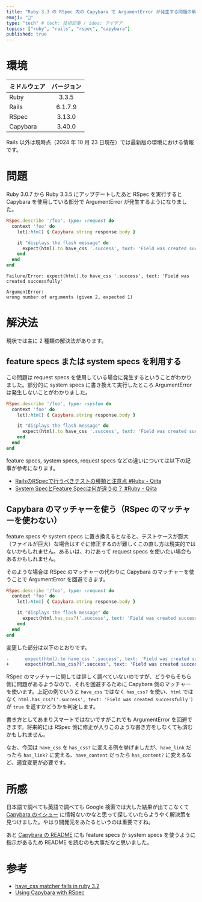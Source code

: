 ```yaml
---
title: "Ruby 3.3 の RSpec 内の Capybara で ArgumentError が発生する問題の解決法"
emoji: "🦫"
type: "tech" # tech: 技術記事 / idea: アイデア
topics: ["ruby", "rails", "rspec", "capybara"]
published: true
---
```


# 環境
| ミドルウェア | バージョン |
| --- | :---: |
| Ruby | 3.3.5 |
| Rails | 6.1.7.9 |
| RSpec | 3.13.0 |
| Capybara | 3.40.0 |

Rails 以外は現時点（2024 年 10 月 23 日現在）では最新版の環境における情報です。



# 問題
Ruby 3.0.7 から Ruby 3.3.5 にアップデートしたあと RSpec を実行すると Capybara を使用している部分で ArgumentError が発生するようになりました。

```ruby:foo_spec.rb
RSpec.describe '/foo', type: :request do
  context 'foo' do
    let(:html) { Capybara.string response.body }

    it "displays the flash message" do
      expect(html).to have_css '.success', text: 'Field was created successfully'
    end
  end
end
```

```
Failure/Error: expect(html).to have_css '.success', text: 'Field was created successfully'

ArgumentError:
wrong number of arguments (given 2, expected 1)
```



# 解決法
現状では主に 2 種類の解決法があります。

## feature specs または system specs を利用する
この問題は request specs を使用している場合に発生するということがわかりました。部分的に system specs に書き換えて実行したところ ArgumentError は発生しないことがわかりました。

```ruby:foo_spec.rb
RSpec.describe '/foo', type: :system do
  context 'foo' do
    let(:html) { Capybara.string response.body }

    it "displays the flash message" do
      expect(html).to have_css '.success', text: 'Field was created successfully'
    end
  end
end
```

feature specs, system specs, request specs などの違いについては以下の記事が参考になります。

* [RailsのRSpecで行うべきテストの種類と注意点 #Ruby - Qiita](https://qiita.com/ryouzi/items/4d198eac8df5958ddb1e)
* [System SpecとFeature Specは何が違うの？ #Ruby - Qiita](https://qiita.com/shima-zu/items/3eb08662f2da05196ec9)

## Capybara のマッチャーを使う（RSpec のマッチャーを使わない）
feature specs や system specs に置き換えるとなると、テストケースが膨大（ファイルが巨大）な場合はすぐに修正するのが難しくこの直し方は現実的ではないかもしれません。あるいは、わけあって request specs を使いたい場合もあるかもしれません。

そのような場合は RSpec のマッチャーの代わりに Capybara のマッチャーを使うことで ArgumentError を回避できます。

```ruby:foo_spec.rb
RSpec.describe '/foo', type: :request do
  context 'foo' do
    let(:html) { Capybara.string response.body }

    it "displays the flash message" do
      expect(html.has_css?('.success', text: 'Field was created successfully')).to be_truthy
    end
  end
end
```

変更した部分は以下のとおりです。

```diff
-      expect(html).to have_css '.success', text: 'Field was created successfully'
+      expect(html.has_css?('.success', text: 'Field was created successfully')).to be_truthy
```

RSpec のマッチャーに関しては詳しく調べていないのですが、どうやらそちら側に問題があるようなので、それを回避するために Capybara 側のマッチャーを使います。上記の例でいうと `have_css` ではなく `has_css?` を使い、`html` ではなく `html.has_css?('.success', text: 'Field was created successfully')` が `true` を返すかどうかを判定します。

書き方としてあまりスマートではないですがこれでも ArgumentError を回避できます。将来的には RSpec 側に修正が入りこのような書き方をしなくても済むかもしれません。

なお、今回は `have_css` を `has_css?` に変える例を挙げましたが、`have_link` だったら `has_link?` に変える、`have_content` だったら `has_content?` に変えるなど、適宜変更が必要です。



# 所感
日本語で調べても英語で調べても Google 検索では大した結果が出てこなくて [Capybara のイシュー](https://github.com/teamcapybara/capybara/issues/2679) に情報ないかなと思って探していたらようやく解決策を見つけました。やはり開発元をあたるというのは重要ですね。

あと [Capybara の README](https://github.com/teamcapybara/capybara/tree/0480f90168a40780d1398c75031a255c1819dce8?tab=readme-ov-file#using-capybara-with-rspec) にも feature specs か system specs を使うように指示があるため README を読むのも大事だなと思いました。



# 参考
* [have_css matcher fails in ruby 3.2](https://github.com/teamcapybara/capybara/issues/2679#issuecomment-1949022747)
* [Using Capybara with RSpec](https://github.com/teamcapybara/capybara/tree/0480f90168a40780d1398c75031a255c1819dce8?tab=readme-ov-file#using-capybara-with-rspec)
